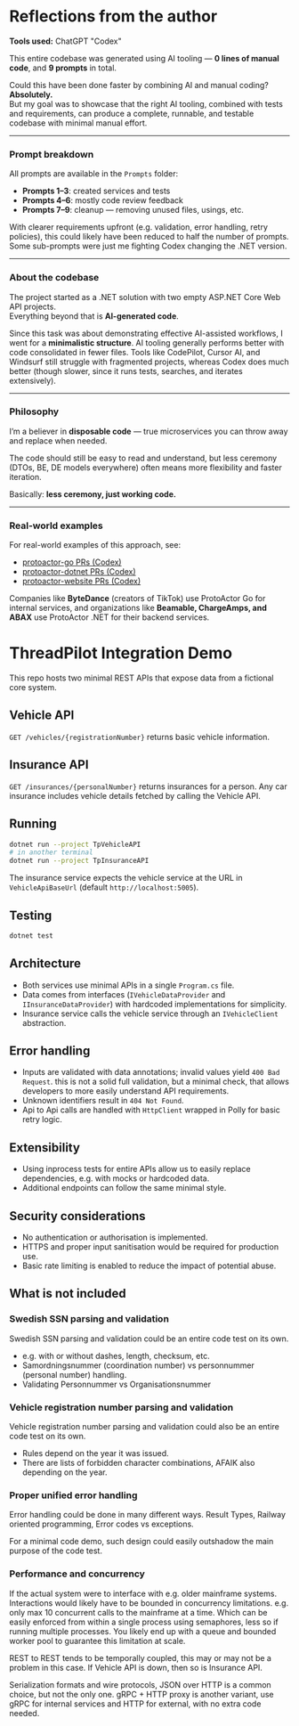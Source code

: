 # Reflections from the author

**Tools used:** ChatGPT "Codex"

This entire codebase was generated using AI tooling — **0 lines of manual code**, and **9 prompts** in total.

Could this have been done faster by combining AI and manual coding? **Absolutely.**  
But my goal was to showcase that the right AI tooling, combined with tests and requirements, can produce a complete, runnable, and testable codebase with minimal manual effort.

---

### Prompt breakdown
All prompts are available in the `Prompts` folder:

- **Prompts 1–3**: created services and tests  
- **Prompts 4–6**: mostly code review feedback  
- **Prompts 7–9**: cleanup — removing unused files, usings, etc.  

With clearer requirements upfront (e.g. validation, error handling, retry policies), this could likely have been reduced to half the number of prompts. Some sub-prompts were just me fighting Codex changing the .NET version.

---

### About the codebase
The project started as a .NET solution with two empty ASP.NET Core Web API projects.  
Everything beyond that is **AI-generated code**.

Since this task was about demonstrating effective AI-assisted workflows, I went for a **minimalistic structure**. AI tooling generally performs better with code consolidated in fewer files. Tools like CodePilot, Cursor AI, and Windsurf still struggle with fragmented projects, whereas Codex does much better (though slower, since it runs tests, searches, and iterates extensively).

---

### Philosophy
I’m a believer in **disposable code** — true microservices you can throw away and replace when needed.  

The code should still be easy to read and understand, but less ceremony (DTOs, BE, DE models everywhere) often means more flexibility and faster iteration.  

Basically: **less ceremony, just working code.**

---

### Real-world examples
For real-world examples of this approach, see:

- [protoactor-go PRs (Codex)](https://github.com/asynkron/protoactor-go/pulls?q=label%3Acodex)  
- [protoactor-dotnet PRs (Codex)](https://github.com/asynkron/protoactor-dotnet/pulls?q=label%3Acodex)  
- [protoactor-website PRs (Codex)](https://github.com/asynkron/protoactor-website/pulls?q=label%3Acodex)  

Companies like **ByteDance** (creators of TikTok) use ProtoActor Go for internal services, and organizations like **Beamable, ChargeAmps, and ABAX** use ProtoActor .NET for their backend services.



# ThreadPilot Integration Demo

This repo hosts two minimal REST APIs that expose data from a fictional core system.

## Vehicle API
`GET /vehicles/{registrationNumber}` returns basic vehicle information.

## Insurance API
`GET /insurances/{personalNumber}` returns insurances for a person. 
Any car insurance includes vehicle details fetched by calling the Vehicle API. 

## Running
```bash
dotnet run --project TpVehicleAPI
# in another terminal
dotnet run --project TpInsuranceAPI
```
The insurance service expects the vehicle service at the URL in
`VehicleApiBaseUrl` (default `http://localhost:5005`).

## Testing
```bash
dotnet test
```

## Architecture
- Both services use minimal APIs in a single `Program.cs` file.
- Data comes from interfaces (`IVehicleDataProvider` and `IInsuranceDataProvider`) with hardcoded implementations for simplicity.
- Insurance service calls the vehicle service through an `IVehicleClient` abstraction.

## Error handling
- Inputs are validated with data annotations; invalid values yield `400 Bad Request`. this is not a solid full validation, but a minimal check, that allows developers to more easily understand API requirements.
- Unknown identifiers result in `404 Not Found`.
- Api to Api calls are handled with `HttpClient` wrapped in Polly
  for basic retry logic.


## Extensibility
- Using inprocess tests for entire APIs allow us to easily replace dependencies, e.g. with mocks or hardcoded data.
- Additional endpoints can follow the same minimal style.

## Security considerations
- No authentication or authorisation is implemented.
- HTTPS and proper input sanitisation would be required for production use.
- Basic rate limiting is enabled to reduce the impact of potential abuse.

## What is not included

### Swedish SSN parsing and validation

Swedish SSN parsing and validation could be an entire code test on its own.

- e.g. with or without dashes, length, checksum, etc.
- Samordningsnummer (coordination number) vs personnummer (personal number) handling.
- Validating Personnummer vs Organisationsnummer

### Vehicle registration number parsing and validation
Vehicle registration number parsing and validation could also be an entire code test on its own.
- Rules depend on the year it was issued.
- There are lists of forbidden character combinations, AFAIK also depending on the year.

### Proper unified error handling

Error handling could be done in many different ways.
Result Types, Railway oriented programming, Error codes vs exceptions.

For a minimal code demo, such design could easily outshadow the main purpose of the code test.

### Performance and concurrency

If the actual system were to interface with e.g. older mainframe systems.
Interactions would likely have to be bounded in concurrency limitations.
e.g. only max 10 concurrent calls to the mainframe at a time.
Which can be easily enforced from within a single process using semaphores, less so if running multiple processes.
You likely end up with a queue and bounded worker pool to guarantee this limitation at scale.

REST to REST tends to be temporally coupled, this may or may not be a problem in this case.
If Vehicle API is down, then so is Insurance API.

Serialization formats and wire protocols,
JSON over HTTP is a common choice, but not the only one.
gRPC + HTTP proxy is another variant, use gRPC for internal services and HTTP for external, with no extra code needed.

